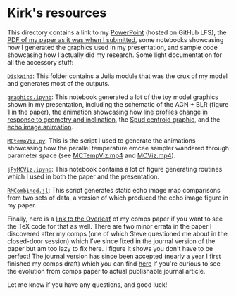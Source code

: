 # Kirk's resources

This directory contains a link to my [PowerPoint](CompsPresentation.pptx) (hosted on GitHub LFS), the [PDF of my paper as it was when I submitted](CompsPaperKirkLong.pdf), some notebooks showcasing how I generated the graphics used in my presentation, and sample code showcasing how I actually did my research. Some light documentation for all the accessory stuff:

[`DiskWind`](DiskWind): This folder contains a Julia module that was the crux of my model and generates most of the outputs.

[`graphics.ipynb`](graphics.ipynb): This notebook generated a lot of the toy model graphics shown in my presentation, including the schematic of the AGN + BLR (figure 1 in the paper), the animation showcasing how [line profiles change in response to geometry and inclination](vMap.mp4), the [Spud centroid graphic](spudCentroids.mp4), and the [echo image animation](echoImage.mp4). 

[`MCtempViz.py`](MCtempViz.py): This is the script I used to generate the animations showcasing how the parallel temperature emcee sampler wandered through parameter space (see [MCTempViz.mp4](MCTempViz.mp4) and [MCViz.mp4](MCViz.mp4)).

[`jPyMCViz.ipynb`](jPyMCViz.ipyng): This notebook contains a lot of figure generating routines which I used in both the paper and the presentation.

[`RMCombined.jl`](RMCombined.jl): This script generates static echo image map comparisons from two sets of data, a version of which produced the echo image figure in my paper.

Finally, here is a [link to the Overleaf](https://www.overleaf.com/read/mvccwvbkftnk) of my comps paper if you want to see the TeX code for that as well. There are two minor errata in the paper I discovered after my comps (one of which Steve questioned me about in the closed-door session) which I've since fixed in the journal version of the paper but am too lazy to fix here. I figure it shows you don't have to be perfect! The journal version has since been accepted (nearly a year I first finished my comps draft) which you can find [here](https://arxiv.org/abs/2307.00463) if you're curious to see the evolution from comps paper to actual publishable journal article.

Let me know if you have any questions, and good luck!
